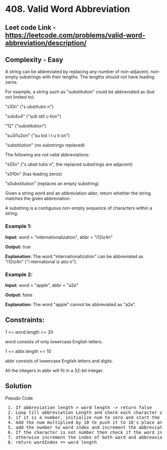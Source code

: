 # 408. Valid Word Abbreviation
## Leet code Link - https://leetcode.com/problems/valid-word-abbreviation/description/
## Complexity - Easy
A string can be abbreviated by replacing any number of non-adjacent, non-empty substrings with their lengths. The lengths should not have leading zeros.

For example, a string such as "substitution" could be abbreviated as (but not limited to):

"s10n" ("s ubstitutio n")

"sub4u4" ("sub stit u tion")

"12" ("substitution")

"su3i1u2on" ("su bst i t u ti on")

"substitution" (no substrings replaced)

The following are not valid abbreviations:

"s55n" ("s ubsti tutio n", the replaced substrings are adjacent)

"s010n" (has leading zeros)

"s0ubstitution" (replaces an empty substring)

Given a string word and an abbreviation abbr, return whether the string matches the given abbreviation.

A substring is a contiguous non-empty sequence of characters within a string.

### Example 1:

**Input:** word = "internationalization", abbr = "i12iz4n"

**Output:** true

**Explanation:** The word "internationalization" can be abbreviated as "i12iz4n" ("i nternational iz atio n").
### Example 2:

**Input:** word = "apple", abbr = "a2e"

**Output:** false

**Explanation:** The word "apple" cannot be abbreviated as "a2e".
 

## Constraints:

1 <= word.length <= 20

word consists of only lowercase English letters.

1 <= abbr.length <= 10

abbr consists of lowercase English letters and digits.

All the integers in abbr will fit in a 32-bit integer.

## Solution

Pseudo Code
<pre>
 1. If abbreviation length > word length -> return false
 2. Loop till abbreviation Length and check each character of abbreviation
 3. if it is a number, initialize num to zero and start the loop till it does not find the digit. 
 4. Add the num multiplied by 10 te push it to 10's place and add the character -'0' which gives numeric value. this gives the number
 5. add the number to word index and increment the abbreviation index
 6. If the character is not number then check if the word index  is greater than length or if the character does not match return false
 7. otherwise increment the index of both word and abbreaviation
 8. return wordIndex == word length
</pre>
